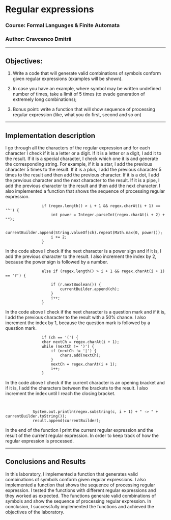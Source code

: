 # Regular expressions

### Course: Formal Languages & Finite Automata

### Author: Cravcenco Dmitrii

----

## Objectives:

1. Write a code that will generate valid combinations of symbols conform given regular expressions (examples will be
   shown).

2. In case you have an example, where symbol may be written undefined number of times, take a limit of 5 times (to evade
   generation of extremely long combinations);

3. Bonus point: write a function that will show sequence of processing regular expression (like, what you do first,
   second and so on)

---

## Implementation description

I go through all the characters of the regular expression and for each character I check if it is a letter or a digit.
If it is a letter or a digit, I add it to the result. If it is a special character, I check which one it is and generate
the corresponding string. For example, if it is a star, I add the previous character 5 times to the result. If it is a
plus,
I add the previous character 5 times to the result and then add the previous character. If it is a dot, I add the
previous
character and the next character to the result. If it is a pipe, I add the previous character to the result and then add
the next character.
I also implemented a function that shows the sequence of processing regular expression.

```
                if (regex.length() > i + 1 && regex.charAt(i + 1) == '^') {
                    int power = Integer.parseInt(regex.charAt(i + 2) + "");

                    currentBuilder.append(String.valueOf(ch).repeat(Math.max(0, power)));
                    i += 2;
                }
```

In the code above I check if the next character is a power sign and if it is, I add the previous character to the result. I also increment the index by 2, because the power sign is followed by a number.

```
                else if (regex.length() > i + 1 && regex.charAt(i + 1) == '?') {

                    if (r.nextBoolean()) {
                        currentBuilder.append(ch);
                    }
                    i++;
                }

```
In the code above I check if the next character is a question mark and if it is, I add the previous character to the result with a 50% chance. I also increment the index by 1, because the question mark is followed by a question mark.

```
                if (ch == '(') {
                char nextCh = regex.charAt(i + 1);
                while (nextCh != ')') {
                    if (nextCh != '|') {
                        chars.add(nextCh);
                    }
                    nextCh = regex.charAt(i + 1);
                    i++;
                }
```
In the code above I check if the current character is an opening bracket and if it is, I add the characters between the brackets to the result. I also increment the index until I reach the closing bracket.

```


            System.out.println(regex.substring(c, i + 1) + " -> " + currentBuilder.toString());
            result.append(currentBuilder);

```
In the end of the function I print the current regular expression and the result of the current regular expression. In order to keep track of how the regular expression is processed.

----

## Conclusions and Results

In this laboratory, I implemented a function that generates valid combinations of symbols conform given regular expressions. 
I also implemented a function that shows the sequence of processing regular expression. I tested the functions with different 
regular expressions and they worked as expected. The functions generate valid combinations of symbols and show the sequence of processing regular expression.
In conclusion, I successfully implemented the functions and achieved the objectives of the laboratory.

